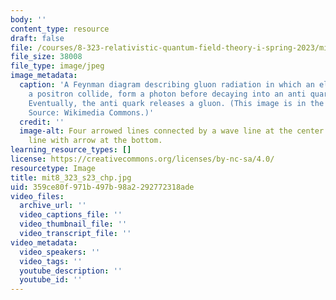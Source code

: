 ```yaml
---
body: ''
content_type: resource
draft: false
file: /courses/8-323-relativistic-quantum-field-theory-i-spring-2023/mit8_323_s23_chp.jpg
file_size: 38008
file_type: image/jpeg
image_metadata:
  caption: 'A Feynman diagram describing gluon radiation in which an electron and
    a positron collide, form a photon before decaying into an anti quark/quark pair.
    Eventually, the anti quark releases a gluon. (This image is in the public domain.
    Source: Wikimedia Commons.)'
  credit: ''
  image-alt: Four arrowed lines connected by a wave line at the center and a horizontal
    line with arrow at the bottom.
learning_resource_types: []
license: https://creativecommons.org/licenses/by-nc-sa/4.0/
resourcetype: Image
title: mit8_323_s23_chp.jpg
uid: 359ce80f-971b-497b-98a2-292772318ade
video_files:
  archive_url: ''
  video_captions_file: ''
  video_thumbnail_file: ''
  video_transcript_file: ''
video_metadata:
  video_speakers: ''
  video_tags: ''
  youtube_description: ''
  youtube_id: ''
---
```


